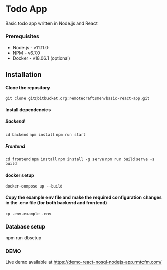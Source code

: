 # Todo App 
Basic todo app written in Node.js and React

### Prerequisites
* Node.js - v11.11.0
* NPM - v6.7.0
* Docker - v18.06.1 (optional)

## Installation
#### Clone the repository
`git clone git@bitbucket.org:remotecraftsmen/basic-react-app.git`

#### Install dependencies
##### Backend
`cd backend`
`npm install`
`npm run start`

##### Frontend
`cd frontend`
`npm install`
`npm install -g serve`
`npm run build`
`serve -s build`

#### docker setup
`docker-compose up --build`

#### Copy the example env file and make the required configuration changes in the .env file (for both backend and frontend)
`cp .env.example .env`

### Database setup

npm run dbsetup

### DEMO
Live demo available at https://demo-react-nosql-nodejs-app.rmtcfm.com/
